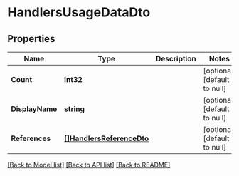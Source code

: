 # HandlersUsageDataDto

## Properties
Name | Type | Description | Notes
------------ | ------------- | ------------- | -------------
**Count** | **int32** |  | [optional] [default to null]
**DisplayName** | **string** |  | [optional] [default to null]
**References** | [**[]HandlersReferenceDto**](handlers.ReferenceDTO.md) |  | [optional] [default to null]

[[Back to Model list]](../README.md#documentation-for-models) [[Back to API list]](../README.md#documentation-for-api-endpoints) [[Back to README]](../README.md)

